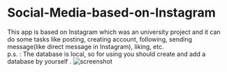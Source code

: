 # Social-Media-based-on-Instagram

This app is based on Instagram which was an university project and it can do some tasks like posting, creating account, following, sending message(like direct message in Instagram), liking, etc.                                                                                                                                                        
p.s. : The database is local, so for using you should create and add a database by yourself .
![screenshot](https://user-images.githubusercontent.com/39772964/209025589-ab63454c-ead5-413e-b0b1-d20c6dfd4220.jpg)
